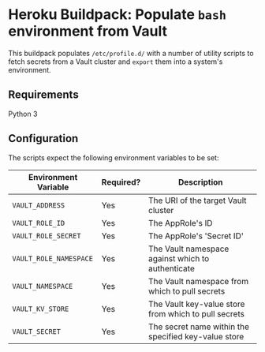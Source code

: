 # Heroku Buildpack: Populate `bash` environment from Vault

This buildpack populates `/etc/profile.d/` with a number of utility scripts to fetch
secrets from a Vault cluster and `export` them into a system's environment.

## Requirements

Python 3

## Configuration

The scripts expect the following environment variables to be set:

| Environment Variable   | Required? | Description                                           |
|------------------------|-----------|-------------------------------------------------------|
| `VAULT_ADDRESS`        | Yes       | The URI of the target Vault cluster                   |
| `VAULT_ROLE_ID`        | Yes       | The AppRole's ID                                      |
| `VAULT_ROLE_SECRET`    | Yes       | The AppRole's 'Secret ID'                             |
| `VAULT_ROLE_NAMESPACE` | Yes       | The Vault namespace against which to authenticate     |
| `VAULT_NAMESPACE`      | Yes       | The Vault namespace from which to pull secrets        |
| `VAULT_KV_STORE`       | Yes       | The Vault key-value store from which to pull secrets  |
| `VAULT_SECRET`         | Yes       | The secret name within the specified key-value store  |
